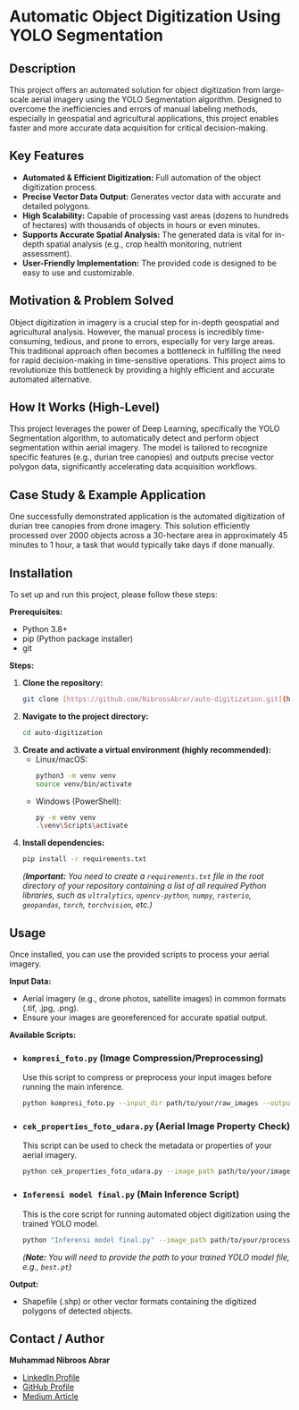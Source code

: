 # Automatic Object Digitization Using YOLO Segmentation

## Description
This project offers an automated solution for object digitization from large-scale aerial imagery using the YOLO Segmentation algorithm. Designed to overcome the inefficiencies and errors of manual labeling methods, especially in geospatial and agricultural applications, this project enables faster and more accurate data acquisition for critical decision-making.

## Key Features
* **Automated & Efficient Digitization:** Full automation of the object digitization process.
* **Precise Vector Data Output:** Generates vector data with accurate and detailed polygons.
* **High Scalability:** Capable of processing vast areas (dozens to hundreds of hectares) with thousands of objects in hours or even minutes.
* **Supports Accurate Spatial Analysis:** The generated data is vital for in-depth spatial analysis (e.g., crop health monitoring, nutrient assessment).
* **User-Friendly Implementation:** The provided code is designed to be easy to use and customizable.

## Motivation & Problem Solved
Object digitization in imagery is a crucial step for in-depth geospatial and agricultural analysis. However, the manual process is incredibly time-consuming, tedious, and prone to errors, especially for very large areas. This traditional approach often becomes a bottleneck in fulfilling the need for rapid decision-making in time-sensitive operations. This project aims to revolutionize this bottleneck by providing a highly efficient and accurate automated alternative.

## How It Works (High-Level)
This project leverages the power of Deep Learning, specifically the YOLO Segmentation algorithm, to automatically detect and perform object segmentation within aerial imagery. The model is tailored to recognize specific features (e.g., durian tree canopies) and outputs precise vector polygon data, significantly accelerating data acquisition workflows.

## Case Study & Example Application
One successfully demonstrated application is the automated digitization of durian tree canopies from drone imagery. This solution efficiently processed over 2000 objects across a 30-hectare area in approximately 45 minutes to 1 hour, a task that would typically take days if done manually.

## Installation
To set up and run this project, please follow these steps:

**Prerequisites:**
* Python 3.8+
* pip (Python package installer)
* git

**Steps:**
1.  **Clone the repository:**
    ```bash
    git clone [https://github.com/NibroosAbrar/auto-digitization.git](https://github.com/NibroosAbrar/auto-digitization.git)
    ```
2.  **Navigate to the project directory:**
    ```bash
    cd auto-digitization
    ```
3.  **Create and activate a virtual environment (highly recommended):**
    * Linux/macOS:
        ```bash
        python3 -m venv venv
        source venv/bin/activate
        ```
    * Windows (PowerShell):
        ```bash
        py -m venv venv
        .\venv\Scripts\activate
        ```
4.  **Install dependencies:**
    ```bash
    pip install -r requirements.txt
    ```
    *(**Important:** You need to create a `requirements.txt` file in the root directory of your repository containing a list of all required Python libraries, such as `ultralytics`, `opencv-python`, `numpy`, `rasterio`, `geopandas`, `torch`, `torchvision`, etc.)*

## Usage
Once installed, you can use the provided scripts to process your aerial imagery.

**Input Data:**
* Aerial imagery (e.g., drone photos, satellite images) in common formats (.tif, .jpg, .png).
* Ensure your images are georeferenced for accurate spatial output.

**Available Scripts:**

* ### `kompresi_foto.py` (Image Compression/Preprocessing)
    Use this script to compress or preprocess your input images before running the main inference.
    ```bash
    python kompresi_foto.py --input_dir path/to/your/raw_images --output_dir path/to/save/compressed_images
    ```

* ### `cek_properties_foto_udara.py` (Aerial Image Property Check)
    This script can be used to check the metadata or properties of your aerial imagery.
    ```bash
    python cek_properties_foto_udara.py --image_path path/to/your/image.tif
    ```

* ### `Inferensi model final.py` (Main Inference Script)
    This is the core script for running automated object digitization using the trained YOLO model.
    ```bash
    python "Inferensi model final.py" --image_path path/to/your/processed_image.tif --output_path path/to/save/output_vectors.shp --model_path path/to/your/best_yolo_model.pt
    ```
    *(**Note:** You will need to provide the path to your trained YOLO model file, e.g., `best.pt`)*

**Output:**
* Shapefile (.shp) or other vector formats containing the digitized polygons of detected objects.

## Contact / Author
**Muhammad Nibroos Abrar**
* [LinkedIn Profile](https://www.linkedin.com/in/mnibroosabrar)
* [GitHub Profile](https://github.com/NibroosAbrar)
* [Medium Article](https://medium.com/@mnibroosabrar/no-more-manual-labeling-deep-learning-transforms-spatial-digitization-in-agriculture-c9d89bf98e4f)
